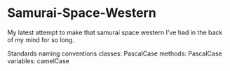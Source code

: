 # Samurai-Space-Western
My latest attempt to make that samurai space western I've had in the back of my mind for so long.

Standards
  naming conventions
    classes: PascalCase
    methods: PascalCase
    variables: camelCase
    
    
